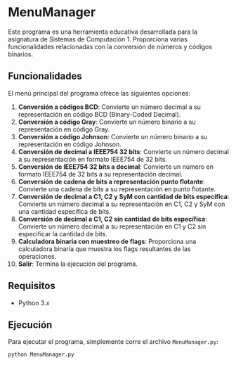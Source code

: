 # MenuManager

Este programa es una herramienta educativa desarrollada para la asignatura de Sistemas de Computación 1. Proporciona varias funcionalidades relacionadas con la conversión de números y códigos binarios.

## Funcionalidades

El menú principal del programa ofrece las siguientes opciones:

1. **Conversión a códigos BCD**: Convierte un número decimal a su representación en código BCD (Binary-Coded Decimal).
2. **Conversión a código Gray**: Convierte un número binario a su representación en código Gray.
3. **Conversión a código Johnson**: Convierte un número binario a su representación en código Johnson.
4. **Conversión de decimal a IEEE754 32 bits**: Convierte un número decimal a su representación en formato IEEE754 de 32 bits.
5. **Conversión de IEEE754 32 bits a decimal**: Convierte un número en formato IEEE754 de 32 bits a su representación decimal.
6. **Conversión de cadena de bits a representación punto flotante**: Convierte una cadena de bits a su representación en punto flotante.
7. **Conversión de decimal a C1, C2 y SyM con cantidad de bits específica**: Convierte un número decimal a su representación en C1, C2 y SyM con una cantidad específica de bits.
8. **Conversión de decimal a C1, C2 sin cantidad de bits específica**: Convierte un número decimal a su representación en C1 y C2 sin especificar la cantidad de bits.
9. **Calculadora binaria con muestreo de flags**: Proporciona una calculadora binaria que muestra los flags resultantes de las operaciones.
10. **Salir**: Termina la ejecución del programa.

## Requisitos

- Python 3.x

## Ejecución

Para ejecutar el programa, simplemente corre el archivo `MenuManager.py`:

```sh
python MenuManager.py